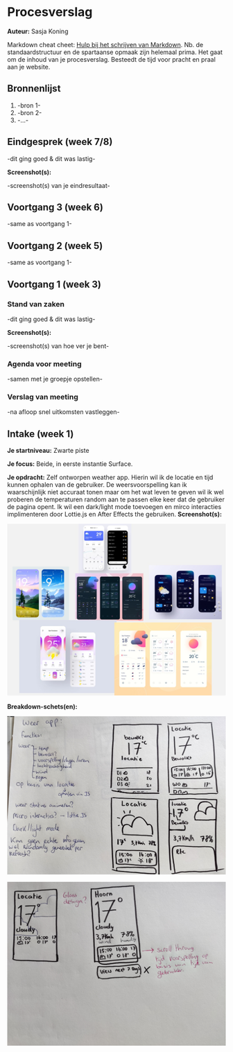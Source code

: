 # Procesverslag
**Auteur:** Sasja Koning

Markdown cheat cheet: [Hulp bij het schrijven van Markdown](https://github.com/adam-p/markdown-here/wiki/Markdown-Cheatsheet). Nb. de standaardstructuur en de spartaanse opmaak zijn helemaal prima. Het gaat om de inhoud van je procesverslag. Besteedt de tijd voor pracht en praal aan je website.



## Bronnenlijst
1. -bron 1-
2. -bron 2-
3. -...-



## Eindgesprek (week 7/8)

-dit ging goed & dit was lastig-

**Screenshot(s):**

-screenshot(s) van je eindresultaat-



## Voortgang 3 (week 6)

-same as voortgang 1-



## Voortgang 2 (week 5)

-same as voortgang 1-



## Voortgang 1 (week 3)

### Stand van zaken

-dit ging goed & dit was lastig-

**Screenshot(s):**

-screenshot(s) van hoe ver je bent-

### Agenda voor meeting

-samen met je groepje opstellen-

### Verslag van meeting

-na afloop snel uitkomsten vastleggen-



## Intake (week 1)

**Je startniveau:** Zwarte piste

**Je focus:** Beide, in eerste instantie Surface.

**Je opdracht:** Zelf ontworpen weather app. Hierin wil ik de locatie en tijd kunnen ophalen van de gebruiker. De weersvoorspelling kan ik waarschijnlijk niet accuraat tonen maar om het wat leven te geven wil ik wel proberen de temperaturen random aan te passen elke keer dat de gebruiker de pagina opent. Ik wil een dark/light mode toevoegen en mirco interacties implimenteren door Lottie.js en After Effects the gebruiken.
**Screenshot(s):**

![screenshot(s) die een goed beeld geven van de website die je gaat maken](images/reference.jpg)

**Breakdown-schets(en):**

![-voorlopige breakdownschets(en) van een of beide pagina's van de site die je gaat maken-](images/sketches-weatherApp-1.jpg)

![-voorlopige breakdownschets(en) van een of beide pagina's van de site die je gaat maken-](images/sketches-weatherApp-2.jpg)